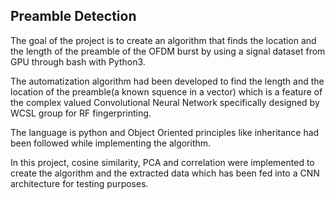  ## Preamble Detection ## 

  The goal of the project is to create an algorithm that finds the location and the length of the preamble of the OFDM burst by using a signal dataset from GPU through bash with Python3.

  The automatization algorithm had been developed to find the length and the location of the preamble(a known squence in a vector) which is a feature of the complex valued Convolutional Neural Network specifically designed by WCSL group for RF fingerprinting.
  
  The language is python and Object Oriented principles like inheritance had been followed while implementing the algorithm.
  
  In this project, cosine similarity, PCA and correlation were implemented to create the algorithm and the extracted data which has been fed into a CNN architecture for testing purposes.
